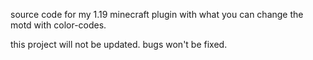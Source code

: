 source code for my 1.19 minecraft plugin with what you can change the motd with color-codes.

this project will not be updated. bugs won't be fixed.
